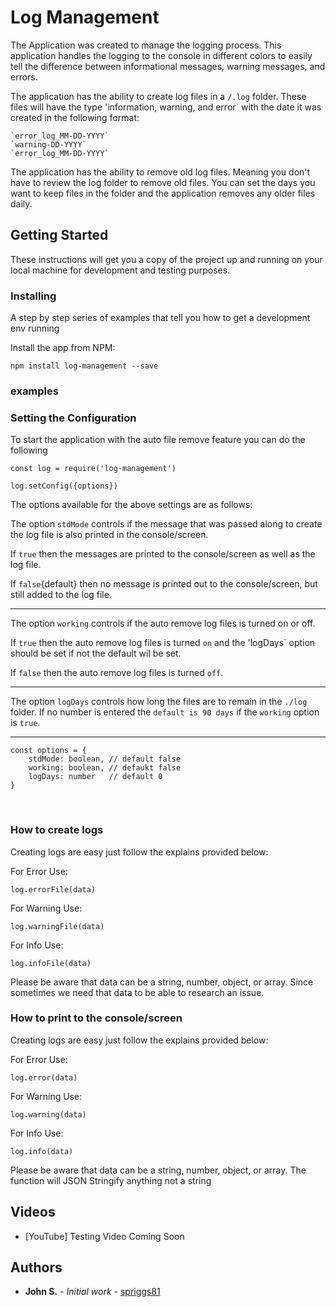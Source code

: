 # Log Management

The Application was created to manage the logging process.  This application handles the logging to the console in different colors to easily tell the difference between informational messages, warning messages, and errors.

The application has the ability to create log files in a `/.log` folder.  These files will have the type 'information, warning, and error` with the date it was created in the following format:
```
`error_log_MM-DD-YYYY`
`warning-DD-YYYY`
`error_log_MM-DD-YYYY`
```
The application has the ability to remove old log files.  Meaning you don't have to review the log folder to remove old files.  You can set the days you want to keep files in the folder and the application removes any older files daily.

## Getting Started

These instructions will get you a copy of the project up and running on your local machine for development and testing purposes.

### Installing

A step by step series of examples that tell you how to get a development env running

Install the app from NPM:

```
npm install log-management --save
```

### examples
### Setting the Configuration 
To start the application with the auto file remove feature you can do the following

```
const log = require('log-management')

log.setConfig({options})

```
The options available for the above settings are as follows:

The option `stdMode` controls if the message that was passed along to create the log file is also printed in the console/screen.  

If `true` then the messages are printed to the console/screen as well as the log file.  

If `false`{default} then no message is printed out to the console/screen, but still added to the log file.
<hr />

The option `working` controls if the auto remove log files is turned on or off.  

If `true` then the auto remove log files is turned `on` and the 'logDays` option should be set if not the default wil be set.  

If `false` then the auto remove log files is turned `off`.
<hr />

The option `logDays` controls how long the files are to remain in the `./log` folder.  If no number is entered the `default is 90 days` if the `working` option is `true`.
<hr />

```
const options = {
    stdMode: boolean, // default false
    working: boolean, // defaukt false
    logDays: number   // default 0        
}
```
<br>

### How to create logs
Creating logs are easy just follow the explains provided below:

For Error Use:
```
log.errorFile(data)
```

For Warning Use:
```
log.warningFile(data)
```

For Info Use:
```
log.infoFile(data)
```

Please be aware that data can be a string, number, object, or array.
Since sometimes we need that data to be able to research an issue.

### How to print to the console/screen
Creating logs are easy just follow the explains provided below:

For Error Use:
```
log.error(data)
```

For Warning Use:
```
log.warning(data)
```

For Info Use:
```
log.info(data)
```

Please be aware that data can be a string, number, object, or array. The function will JSON Stringify anything not a string

## Videos

* [YouTube] Testing Video Coming Soon

## Authors

* **John S.** - *Initial work* - [spriggs81](https://github.com/spriggs81)
